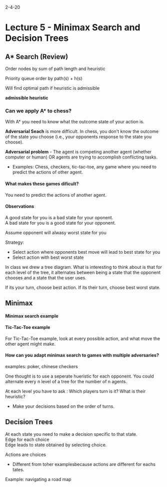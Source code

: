 2-4-20
# Lecture 5 - Minimax Search and Decision Trees
## A* Search (Review)
Order nodes by sum of path length and heuristic

Priority queue order by path(s) + h(s)

Will find optimal path if heuristic is admissible

**admissible heuristic**

### Can we apply A* to chess?
With A* you need to know what the outcome state of your action is.

**Adversarial Seach** is more difficult. In chess, you don't know the outcome of the state you choose (i.e., your opponents response to the state you choose).

**Adversarial problem** - The agent is competing another agent (whether computer or human) OR agents are trying to accomplish conflicting tasks.
* Examples: Chess, checkers, tic-tac-toe, any game where you need to predict the actions of other agent.

#### What makes these games dificult?
You need to predict the actions of another agent.

#### Observations
A good state for you is a bad state for your oponent.<br>
A bad state for you is a good state for your opponent.<br>

Assume opponent will alwasy worst state for you

Strategy:
* Select action where opponents best move will lead to best state for you
* Select action with best worst state

In class we drew a tree diagram. What is interesting to think about is that for each level of the tree, it alternates between being a state that the opponent chooses and a state that the user uses.

If its your turn, choose best action. If its their turn, choose best worst state.

## Minimax
#### Minimax search example
#### Tic-Tac-Toe example
For Tic-Tac-Toe example, look at every possible action, and what move the other agent might make.

#### How can you adapt minimax search to games with multiple adversaries?
examples: poker, chinese checkers

One thought is to use a seperate hueristic for each opponent. You could alternate every n level of a tree for the number of n agents. 

At each level you have to ask : Which players turn is it? What is their heuristic?
* Make your decisions based on the order of turns.

## Decision Trees
At each state you need to make a decision specific to that state.<br>
Edge for each choice <br>
Edge leads to state obtained by selecting choice.

Actions are choices
* Different from toher examplesbecause actions are different for eachs tates.

Example: navigating a road map
